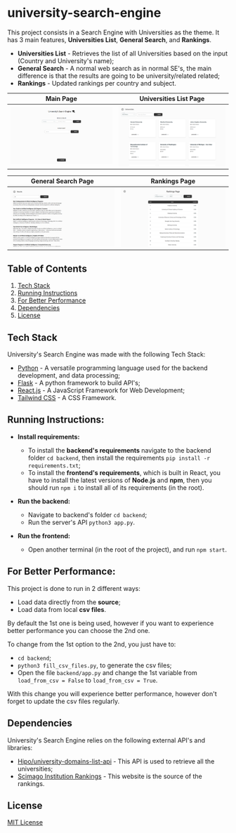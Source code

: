 ﻿# university-search-engine

This project consists in a Search Engine with Universities as the theme. It has 3 main features, **Universities List**, **General Search**, and **Rankings**.

-   **Universities List** - Retrieves the list of all Universities based on the input (Country and University's name);
-   **General Search** - A normal web search as in normal SE's, the main difference is that the results are going to be university/related related;
-   **Rankings** - Updated rankings per country and subject.

|                                **Main Page**                                |                                     **Universities List Page**                                      |
| :-------------------------------------------------------------------------: | :-------------------------------------------------------------------------------------------------: |
| <img src="src/utils/site_images/main_page.png" alt="Main page" width="300"> | <img src="src/utils/site_images/university_list_page.png" alt="University's List Page" width="300"> |

|                                 **General Search Page**                                  |                                  **Rankings Page**                                  |
| :--------------------------------------------------------------------------------------: | :---------------------------------------------------------------------------------: |
| <img src="src/utils/site_images/results_page.png" alt="Search Results Page" width="300"> | <img src="src/utils/site_images/rankings_page.png" alt="Rankings Page" width="300"> |

## Table of Contents

1. [Tech Stack](#tech-stack)
2. [Running Instructions](#running-instructions)
3. [For Better Performance](#for-better-performance)
4. [Dependencies](#dependencies)
5. [License](#license)

## Tech Stack

University's Search Engine was made with the following Tech Stack:

-   [Python](https://www.python.org/) - A versatile programming language used for the backend development, and data processing;
-   [Flask](https://flask.palletsprojects.com/en/3.0.x/) - A python framework to build API's;
-   [React.js](https://react.dev/) - A JavaScript Framework for Web Development;
-   [Tailwind CSS](https://tailwindcss.com/) - A CSS Framework.

## Running Instructions:

-   **Install requirements:**

    -   To install the **backend's requirements** navigate to the backend folder `cd backend`, then install the requirements `pip install -r requirements.txt`;
    -   To install the **frontend's requirements**, which is built in React, you have to install the latest versions of **Node.js** and **npm**, then you should run `npm i` to install all of its requirements (in the root).

-   **Run the backend:**

    -   Navigate to backend's folder `cd backend`;
    -   Run the server's API `python3 app.py`.

-   **Run the frontend:**
    -   Open another terminal (in the root of the project), and run `npm start`.

## For Better Performance:

This project is done to run in 2 different ways:

-   Load data directly from the **source**;
-   Load data from local **csv files**.

By default the 1st one is being used, however if you want to experience better performance you can choose the 2nd one.

To change from the 1st option to the 2nd, you just have to:

-   `cd backend`;
-   `python3 fill_csv_files.py`, to generate the csv files;
-   Open the file `backend/app.py` and change the 1st variable from `load_from_csv = False` to `load_from_csv = True`.

With this change you will experience better performance, however don't forget to update the csv files regularly.

## Dependencies

University's Search Engine relies on the following external API's and libraries:

-   [Hipo/university-domains-list-api](https://github.com/Hipo/university-domains-list-api) - This API is used to retrieve all the universities;
-   [Scimago Institution Rankings](imagoir.com/rankings.php?sector=Higher+educ.) - This website is the source of the rankings.

## License

[MIT License](LICENSE)
